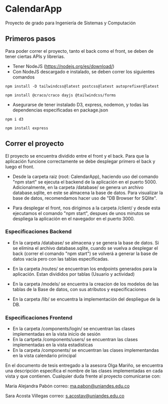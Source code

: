 # CalendarApp
Proyecto de grado para Ingeniería de Sistemas y Computación

## Primeros pasos
Para poder correr el proyecto, tanto el back como el front, se deben de tener ciertas APIs y librerias. 
* Tener NodeJS (https://nodejs.org/es/download/)
* Con NodeJS descargado e instalado, se deben correr los siguientes comandos 
```commandline
npm install -D tailwindcss@latest postcss@latest autoprefixer@latest 
```
```commandline
npm install @craco/craco dayjs @tailwindcss/forms 
```

* Asegurarse de tener instalado D3, express, nodemon, y todas las dependencias especificadas en package.json
```commandline
npm i d3
```
```commandline
npm install express
```

## Correr el proyecto
El proyecto se encuentra dividido entre el front y el back. Para que la aplicación funcione correctamente se debe desplegar primero el back y luego el front.

- Desde la carpeta raiz (root: CalendarApp), haciendo uso del comando "npm start" se ejecuta el backend de la aplicación en el puerto 5000.
Adicionalmente, en la carpeta /database/ se genera un archivo database.sqlite, en este se almacena la base de datos. Para visualizar la base de datos,
recomendamos hacer uso de "DB Browser for SQlite".

- Para desplegar el front, nos dirigimos a la carpeta /client/ y desde esta ejecutamos el comando "npm start", despues de unos minutos se despliega la 
aplicación en el navegador en el puerto 3000.

### Especificaciones Backend

- En la carpeta /database/ se almacena y se genera la base de datos. Si se elimina el archivo database.sqlite, cuando se vuelva a desplegar el back
 (correr el comando "npm start") se volverá a generar la base de datos vacía pero con las tablas especificadas.
 
- En la carpeta /routes/ se encuentran los endpoints generados para la aplicación. Estan divididos por tablas (Usuario y actividad)

- En la carpeta /models/ se encuentra la creacion de los modelos de las tablas de la Base de datos, con sus atributos y especificaciones

- En la carpeta /lib/ se encuentra la implementación del despliegue de la DB.

### Especificaciones Frontend

- En la carpeta /components/login/ se encuentran las clases implementadas en la vista inicio de sesión
- En la cartpeta /components/users/ se encuentran las clases implementadas en la vista estadisticas 
- En la carpeta /components/ se encuentran las clases implementandas en la vista calendario principal 

En el documento de tesis entregado a la asesora Olga Mariño, se encuentra una descripción especifica el nombre de las clases implementadas en cada vista y que contienen.
Cualquier duda frente al proyecto comunicarse con:

Maria Alejandra Pabón
correo: ma.pabon@uniandes.edu.co

Sara Acosta Villegas
correo: s.acostav@uniandes.edu.co
